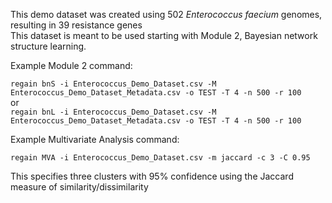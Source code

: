 This demo dataset was created using 502 *Enterococcus faecium* genomes, resulting in 39 resistance genes <br/>
This dataset is meant to be used starting with Module 2, Bayesian network structure learning.

Example Module 2 command:

`regain bnS -i Enterococcus_Demo_Dataset.csv -M Enterococcus_Demo_Dataset_Metadata.csv -o TEST -T 4 -n 500 -r 100` <br />
or <br />
`regain bnL -i Enterococcus_Demo_Dataset.csv -M Enterococcus_Demo_Dataset_Metadata.csv -o TEST -T 4 -n 500 -r 100`

Example Multivariate Analysis command:

`regain MVA -i Enterococcus_Demo_Dataset.csv -m jaccard -c 3 -C 0.95`

This specifies three clusters with 95% confidence using the Jaccard measure of similarity/dissimilarity
